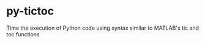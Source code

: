 # py-tictoc
Time the execution of Python code using syntax similar to MATLAB's tic and toc functions
